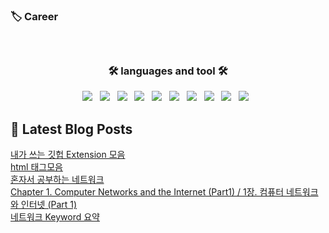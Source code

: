 
<h3 align="left">  🏷️ Career  </h3>
<h5 align="left"> 

  
<br/>
<h3 align="center"><b>🛠 languages and tool 🛠</b></h3>
<p align="center">
  <img src="https://img.shields.io/badge/Swift-E34F26?style=flat-square&logo=Swift&logoColor=white"/></a> &nbsp
<img src="https://img.shields.io/badge/HTML5-E34F26?style=flat-square&logo=HTML5&logoColor=white"/></a> &nbsp
<img src="https://img.shields.io/badge/JavaScript-F7DF1E?style=flat-square&logo=JavaScript&logoColor=white"/></a> &nbsp
<img src="https://img.shields.io/badge/Node.js-339933?style=flat-square&logo=Node.js&logoColor=white"/></a> &nbsp
 <img src="https://img.shields.io/badge/Dart-0175C2?style=flat&logo=Dart&logoColor=white"/></a> &nbsp
     <img src="https://img.shields.io/badge/Flutter-02569B?style=flat&logo=Flutter&logoColor=white"/></a> &nbsp
      <img src="https://img.shields.io/badge/C++-00599C?style=flat&logo=C++&logoColor=white"/></a> &nbsp
        <img src="https://img.shields.io/badge/C-A8B9CC?style=flat&logo=C&logoColor=white"/></a> &nbsp
        <img src="https://img.shields.io/badge/CSS3-1572B6?style=flat-square&logo=CSS3&logoColor=white"/></a> &nbsp
        <img src="https://img.shields.io/badge/Python-3776AB?style=flat-square&logo=Python&logoColor=white"/></a> &nbsp
          
        
   
  
</p>


## 📕 Latest Blog Posts

<a href="https://thisissolmi.tistory.com/126">내가 쓰는 깃헙 Extension 모음</a></br><a href="https://thisissolmi.tistory.com/125">html 태그모음</a></br><a href="https://thisissolmi.tistory.com/124">혼자서 공부하는 네트워크</a></br><a href="https://thisissolmi.tistory.com/123">Chapter 1. Computer Networks and the Internet (Part1) / 1장. 컴퓨터 네트워크와 인터넷 (Part 1)</a></br><a href="https://thisissolmi.tistory.com/122">네트워크 Keyword 요약</a></br>